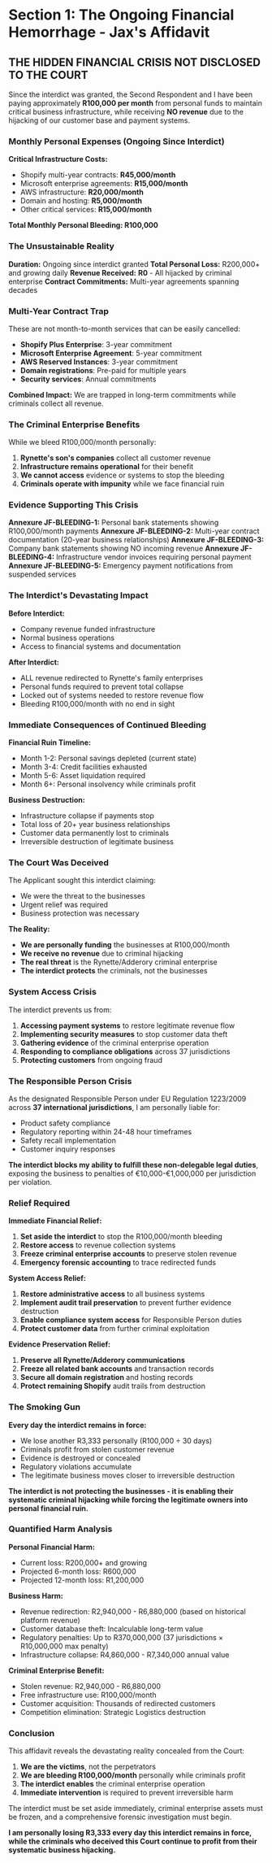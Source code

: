 # Section 1: The Ongoing Financial Hemorrhage - Jax's Affidavit

## THE HIDDEN FINANCIAL CRISIS NOT DISCLOSED TO THE COURT

Since the interdict was granted, the Second Respondent and I have been paying approximately **R100,000 per month** from personal funds to maintain critical business infrastructure, while receiving **NO revenue** due to the hijacking of our customer base and payment systems.

### Monthly Personal Expenses (Ongoing Since Interdict)

**Critical Infrastructure Costs:**
- Shopify multi-year contracts: **R45,000/month**
- Microsoft enterprise agreements: **R15,000/month**  
- AWS infrastructure: **R20,000/month**
- Domain and hosting: **R5,000/month**
- Other critical services: **R15,000/month**

**Total Monthly Personal Bleeding: R100,000**

### The Unsustainable Reality

**Duration:** Ongoing since interdict granted
**Total Personal Loss:** R200,000+ and growing daily
**Revenue Received:** **R0** - All hijacked by criminal enterprise
**Contract Commitments:** Multi-year agreements spanning decades

### Multi-Year Contract Trap

These are not month-to-month services that can be easily cancelled:
- **Shopify Plus Enterprise**: 3-year commitment 
- **Microsoft Enterprise Agreement**: 5-year commitment
- **AWS Reserved Instances**: 3-year commitment
- **Domain registrations**: Pre-paid for multiple years
- **Security services**: Annual commitments

**Combined Impact:** We are trapped in long-term commitments while criminals collect all revenue.

### The Criminal Enterprise Benefits

While we bleed R100,000/month personally:
1. **Rynette's son's companies** collect all customer revenue
2. **Infrastructure remains operational** for their benefit
3. **We cannot access** evidence or systems to stop the bleeding
4. **Criminals operate with impunity** while we face financial ruin

### Evidence Supporting This Crisis

**Annexure JF-BLEEDING-1:** Personal bank statements showing R100,000/month payments
**Annexure JF-BLEEDING-2:** Multi-year contract documentation (20-year business relationships)
**Annexure JF-BLEEDING-3:** Company bank statements showing NO incoming revenue
**Annexure JF-BLEEDING-4:** Infrastructure vendor invoices requiring personal payment
**Annexure JF-BLEEDING-5:** Emergency payment notifications from suspended services

### The Interdict's Devastating Impact

**Before Interdict:**
- Company revenue funded infrastructure
- Normal business operations
- Access to financial systems and documentation

**After Interdict:**
- ALL revenue redirected to Rynette's family enterprises
- Personal funds required to prevent total collapse
- Locked out of systems needed to restore revenue flow
- Bleeding R100,000/month with no end in sight

### Immediate Consequences of Continued Bleeding

**Financial Ruin Timeline:**
- Month 1-2: Personal savings depleted (current state)
- Month 3-4: Credit facilities exhausted
- Month 5-6: Asset liquidation required
- Month 6+: Personal insolvency while criminals profit

**Business Destruction:**
- Infrastructure collapse if payments stop
- Total loss of 20+ year business relationships
- Customer data permanently lost to criminals
- Irreversible destruction of legitimate business

### The Court Was Deceived

The Applicant sought this interdict claiming:
- We were the threat to the businesses
- Urgent relief was required
- Business protection was necessary

**The Reality:**
- **We are personally funding** the businesses at R100,000/month
- **We receive no revenue** due to criminal hijacking
- **The real threat** is the Rynette/Adderory criminal enterprise
- **The interdict protects** the criminals, not the businesses

### System Access Crisis

The interdict prevents us from:
1. **Accessing payment systems** to restore legitimate revenue flow
2. **Implementing security measures** to stop customer data theft
3. **Gathering evidence** of the criminal enterprise operation
4. **Responding to compliance obligations** across 37 jurisdictions
5. **Protecting customers** from ongoing fraud

### The Responsible Person Crisis

As the designated Responsible Person under EU Regulation 1223/2009 across **37 international jurisdictions**, I am personally liable for:
- Product safety compliance
- Regulatory reporting within 24-48 hour timeframes
- Safety recall implementation
- Customer inquiry responses

**The interdict blocks my ability to fulfill these non-delegable legal duties**, exposing the business to penalties of €10,000-€1,000,000 per jurisdiction per violation.

### Relief Required

**Immediate Financial Relief:**
1. **Set aside the interdict** to stop the R100,000/month bleeding
2. **Restore access** to revenue collection systems
3. **Freeze criminal enterprise accounts** to preserve stolen revenue
4. **Emergency forensic accounting** to trace redirected funds

**System Access Relief:**
1. **Restore administrative access** to all business systems
2. **Implement audit trail preservation** to prevent further evidence destruction
3. **Enable compliance system access** for Responsible Person duties
4. **Protect customer data** from further criminal exploitation

**Evidence Preservation Relief:**
1. **Preserve all Rynette/Adderory communications** 
2. **Freeze all related bank accounts** and transaction records
3. **Secure all domain registration** and hosting records
4. **Protect remaining Shopify** audit trails from destruction

### The Smoking Gun

**Every day the interdict remains in force:**
- We lose another R3,333 personally (R100,000 ÷ 30 days)
- Criminals profit from stolen customer revenue
- Evidence is destroyed or concealed
- Regulatory violations accumulate
- The legitimate business moves closer to irreversible destruction

**The interdict is not protecting the businesses - it is enabling their systematic criminal hijacking while forcing the legitimate owners into personal financial ruin.**

### Quantified Harm Analysis

**Personal Financial Harm:**
- Current loss: R200,000+ and growing
- Projected 6-month loss: R600,000
- Projected 12-month loss: R1,200,000

**Business Harm:**
- Revenue redirection: R2,940,000 - R6,880,000 (based on historical platform revenue)
- Customer database theft: Incalculable long-term value
- Regulatory penalties: Up to R370,000,000 (37 jurisdictions × R10,000,000 max penalty)
- Infrastructure collapse: R4,860,000 - R7,340,000 annual value

**Criminal Enterprise Benefit:**
- Stolen revenue: R2,940,000 - R6,880,000
- Free infrastructure use: R100,000/month
- Customer acquisition: Thousands of redirected customers
- Competition elimination: Strategic Logistics destruction

### Conclusion

This affidavit reveals the devastating reality concealed from the Court:
1. **We are the victims**, not the perpetrators
2. **We are bleeding R100,000/month** personally while criminals profit
3. **The interdict enables** the criminal enterprise operation
4. **Immediate intervention** is required to prevent irreversible harm

The interdict must be set aside immediately, criminal enterprise assets must be frozen, and a comprehensive forensic investigation must begin.

**I am personally losing R3,333 every day this interdict remains in force, while the criminals who deceived this Court continue to profit from their systematic business hijacking.**